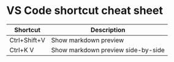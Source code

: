 # VS Code shortcut cheat sheet

| Shortcut    | Description |
| ----------- | ----------- |
| Ctrl+Shift+V  | Show markdown preview |
| Ctrl+K V  | Show markdown preview side-by-side |
